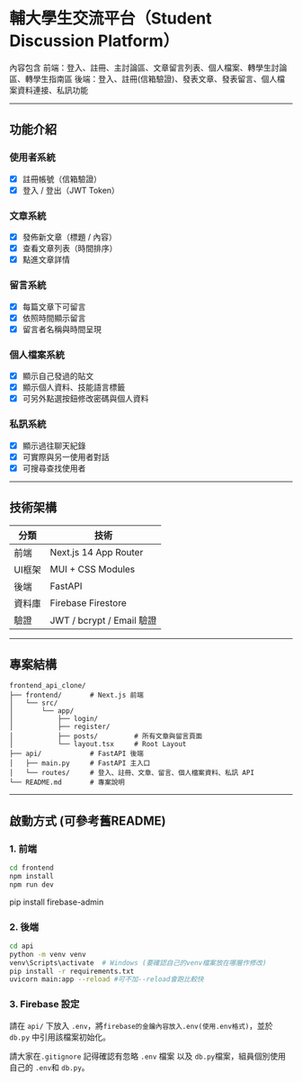 # 輔大學生交流平台（Student Discussion Platform）

內容包含
前端：登入、註冊、主討論區、文章留言列表、個人檔案、轉學生討論區、轉學生指南區
後端：登入、註冊(信箱驗證)、發表文章、發表留言、個人檔案資料連接、私訊功能

---

## 功能介紹

### 使用者系統
- [x] 註冊帳號（信箱驗證）
- [x] 登入 / 登出（JWT Token）

### 文章系統
- [x] 發佈新文章（標題 / 內容）
- [x] 查看文章列表（時間排序）
- [x] 點進文章詳情

### 留言系統
- [x] 每篇文章下可留言
- [x] 依照時間顯示留言
- [x] 留言者名稱與時間呈現

### 個人檔案系統
- [x] 顯示自己發過的貼文
- [x] 顯示個人資料、技能語言標籤
- [x] 可另外點選按鈕修改密碼與個人資料
      
### 私訊系統
- [x] 顯示過往聊天紀錄
- [x] 可實際與另一使用者對話
- [x] 可搜尋查找使用者
---

## 技術架構

| 分類   | 技術                      |
|--------|---------------------------|
| 前端   | Next.js 14 App Router     |
| UI框架 | MUI + CSS Modules         |
| 後端   | FastAPI                   |
| 資料庫 | Firebase Firestore        |
| 驗證   | JWT / bcrypt / Email 驗證 |

---

## 專案結構

```
frontend_api_clone/
├── frontend/       # Next.js 前端
│   └── src/
│       └── app/
│           ├── login/
│           ├── register/
│           ├── posts/         # 所有文章與留言頁面
│           └── layout.tsx     # Root Layout
├── api/            # FastAPI 後端
│   ├── main.py     # FastAPI 主入口
│   └── routes/     # 登入、註冊、文章、留言、個人檔案資料、私訊 API
└── README.md       # 專案說明
```

---

## 啟動方式 (可參考舊README)

### 1. 前端
```bash
cd frontend
npm install
npm run dev
```
pip install firebase-admin
### 2. 後端
```bash
cd api
python -m venv venv
venv\Scripts\activate  # Windows (要確認自己的venv檔案放在哪層作修改)
pip install -r requirements.txt
uvicorn main:app --reload #可不加--reload會跑比較快
```

### 3. Firebase 設定
請在 `api/` 下放入 `.env`，將`firebase的金鑰內容放入.env(使用.env格式)`，並於 `db.py` 中引用該檔案初始化。

請大家在`.gitignore` 記得確認有忽略 `.env` 檔案 以及 `db.py`檔案，組員個別使用自己的 `.env`和 `db.py`。


